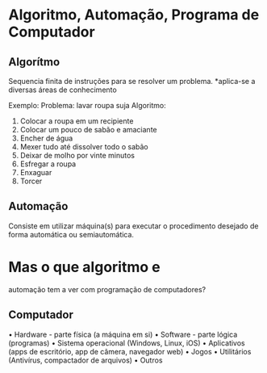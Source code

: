 # Algoritmo, Automação, Programa de Computador

## Algorítmo

Sequencia finita de instruções para se resolver um problema.
*aplica-se a diversas áreas de conhecimento

Exemplo:
Problema: lavar roupa suja
Algoritmo:
1) Colocar a roupa em um recipiente
2) Colocar um pouco de sabão e amaciante
3) Encher de água
4) Mexer tudo até dissolver todo o sabão
5) Deixar de molho por vinte minutos
6) Esfregar a roupa
7) Enxaguar
8) Torcer

## Automação

Consiste em utilizar máquina(s) para executar o procedimento
desejado de forma automática ou semiautomática.

# Mas o que algoritmo e
automação tem a ver com
programação de computadores?

## Computador

• Hardware - parte física (a máquina em si)
• Software - parte lógica (programas)
• Sistema operacional (Windows, Linux, iOS)
• Aplicativos (apps de escritório, app de câmera,
navegador web)
• Jogos
• Utilitários (Antivírus, compactador de arquivos)
• Outros
